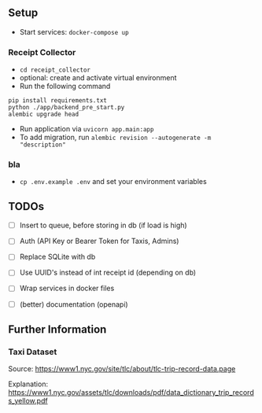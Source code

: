 
## Setup

- Start services: `docker-compose up`

### Receipt Collector
- `cd receipt_collector`
- optional: create and activate virtual environment
- Run the following command 
```
pip install requirements.txt
python ./app/backend_pre_start.py
alembic upgrade head
```
- Run application via `uvicorn app.main:app`
- To add migration, run `alembic revision --autogenerate -m "description"`

### bla

- `cp .env.example .env` and set your environment variables

## TODOs

- [ ] Insert to queue, before storing in db (if load is high)
- [ ] Auth (API Key or Bearer Token for Taxis, Admins)
- [ ] Replace SQLite with db
- [ ] Use UUID's instead of int receipt id (depending on db)
- [ ] Wrap services in docker files
- [ ] (better) documentation (openapi)



## Further Information

### Taxi Dataset
Source: https://www1.nyc.gov/site/tlc/about/tlc-trip-record-data.page

Explanation: https://www1.nyc.gov/assets/tlc/downloads/pdf/data_dictionary_trip_records_yellow.pdf
